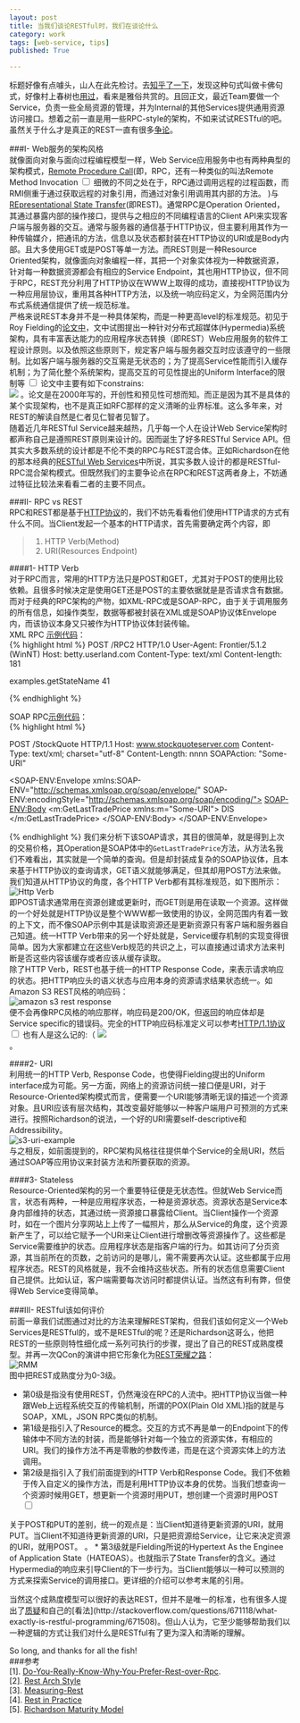 ```yaml
---
layout: post
title: 当我们谈论RESTful时，我们在谈论什么
category: work
tags: [web-service, tips]
published: True

---
```


标题好像有点噱头，山人在此先检讨。去[知乎了一下](https://www.zhihu.com/question/20047243)，发现这种句式叫做卡佛句式，好像村上春树也[用过](http://book.douban.com/subject/3369600/)，看来是雅俗共赏的。且回正文，最近Team要做一个Service，负责一些全局资源的管理，并为Internal的其他Services提供通用资源访问接口。想着之前一直是用一些RPC-style的架构，不如来试试RESTful的吧。虽然关于什么才是真正的REST一直有很多[争论](http://stackoverflow.com/questions/671118/what-exactly-is-restful-programming/671508)。  

<!--more-->  
###I- Web服务的架构风格   
就像面向对象与面向过程编程模型一样，Web Service应用服务中也有两种典型的架构模式，[Remote Procedure Call](https://en.wikipedia.org/wiki/Remote_procedure_call)(即，RPC，还有一种类似的叫法Remote Method Invocation
<label for="sn-1" class="margin-toggle sidenote-number"></label><input type="checkbox" id="sn-1" class="margin-toggle"/> 
<span class="sidenote">
细微的不同之处在于，RPC通过调用远程的过程函数，而RMI侧重于通过获取远程的对象引用，而通过对象引用调用其内部的方法。 
</span>
)与[REpresentational State Transfer](https://en.wikipedia.org/wiki/Representational_state_transfer)(即REST)。通常RPC是Operation Oriented，其通过暴露内部的操作接口，提供与之相应的不同编程语言的Client API来实现客户端与服务器的交互。通常与服务器的通信基于HTTP协议，但主要利用其作为一种传输媒介，把通讯的方法，信息以及状态都封装在HTTP协议的URI或是Body内部。且大多使用GET或是POST等单一方法。而REST则是一种Resource Oriented架构，就像面向对象编程一样，其把一个对象实体视为一种数据资源，针对每一种数据资源都会有相应的Service Endpoint，其也用HTTP协议，但不同于RPC，REST充分利用了HTTP协议在WWW上取得的成功，直接视HTTP协议为一种应用层协议，重用其各种HTTP方法，以及统一响应码定义，为全网范围内分布式系统通信提供了统一规范标准。    
严格来说REST本身并不是一种具体架构，而是一种更高level的标准规范。初见于Roy Fielding的[论文中](http://www.ics.uci.edu/~fielding/pubs/dissertation/rest_arch_style.htm)，文中试图提出一种针对分布式超媒体(Hypermedia)系统架构，具有丰富表达能力的应用程序状态转换（即REST）Web应用服务的软件工程设计原则。以及依照这些原则下，规定客户端与服务器交互时应该遵守的一些限制。比如客户端与服务器的交互需是无状态的；为了提高Service性能而引入缓存机制；为了简化整个系统架构，提高交互的可见性提出的Uniform Interface的限制等
<label for="sn-2" class="margin-toggle sidenote-number"></label><input type="checkbox" id="sn-2" class="margin-toggle"/> 
<span class="sidenote">
论文中主要有如下constrains:  
<img src="{{site.cdnurl}}/assets/img/post/restful-constrains.png" />
</span>
。论文是在2000年写的，开创性和预见性可想而知。而正是因为其不是具体的某个实现架构，也不是真正如RFC那样的定义清晰的业界标准。这么多年来，对REST的解读自然是仁者见仁智者见智了。   
随着近几年RESTful Service越来越热，几乎每一个人在设计Web Service架构时都声称自己是遵照REST原则来设计的。因而诞生了好多RESTful Service API。但其实大多数系统的设计都是不伦不类的RPC与REST混合体。正如Richardson在他的那本经典的[RESTful Web Services](http://restfulwebapis.org/RESTful_Web_Services.pdf)中所说，其实多数人设计的都是RESTful-RPC混合架构模式。但既然我们的主要争论点在RPC和REST这两者身上，不妨通过特征比较法来看看二者的主要不同点。    

###II- RPC vs REST    
RPC和REST都是基于[HTTP协议](http://en.wikipedia.org/wiki/Hypertext_Transfer_Protocol)的，我们不妨先看看他们使用HTTP请求的方式有什么不同。当Client发起一个基本的HTTP请求，首先需要确定两个内容，即
 >   1. HTTP Verb(Method)   
 >   2. URI(Resources Endpoint)  

####1- HTTP Verb  
对于RPC而言，常用的HTTP方法只是POST和GET，尤其对于POST的使用比较依赖。且很多时候决定是使用GET还是POST的主要依据就是是否请求含有数据。而对于经典的RPC架构的产物，如XML-RPC或是SOAP-RPC，由于关于调用服务的所有信息，如操作类型，数据等都被封装在XML或是SOAP协议体Envelope内，而该协议本身又只被作为HTTP协议体封装传输。   
XML RPC [示例代码](http://xmlrpc.scripting.com/spec.html)：  
{% highlight html %}
POST /RPC2 HTTP/1.0
User-Agent: Frontier/5.1.2 (WinNT)
Host: betty.userland.com
Content-Type: text/xml
Content-length: 181

<?xml version="1.0"?>
<methodCall>
   <methodName>examples.getStateName</methodName>
   <params>
      <param>
         <value><i4>41</i4></value>
         </param>
    </params>
</methodCall>

{% endhighlight %}  

SOAP RPC[示例代码](http://www.w3.org/TR/2000/NOTE-SOAP-20000508/#_Toc478383487)：   
{% highlight  html %}

POST /StockQuote HTTP/1.1
Host: www.stockquoteserver.com
Content-Type: text/xml; charset="utf-8"
Content-Length: nnnn
SOAPAction: "Some-URI"

<SOAP-ENV:Envelope
  xmlns:SOAP-ENV="http://schemas.xmlsoap.org/soap/envelope/"
  SOAP-ENV:encodingStyle="http://schemas.xmlsoap.org/soap/encoding/">
   <SOAP-ENV:Body>
       <m:GetLastTradePrice xmlns:m="Some-URI">
           <symbol>DIS</symbol>
       </m:GetLastTradePrice>
   </SOAP-ENV:Body>
</SOAP-ENV:Envelope>

{% endhighlight %}
我们来分析下该SOAP请求，其目的很简单，就是得到上次的交易价格，其Operation是SOAP体中的`GetLastTradePrice`方法，从方法名我们不难看出，其实就是一个简单的查询。但是却封装成复杂的SOAP协议体，且本来基于HTTP协议的查询请求，GET语义就能够满足，但其却用POST方法来做。我们知道从HTTP协议的角度，各个HTTP Verb都有其标准规范，如下图所示：  
![Http Verb]({{site.cdnurl}}/assets/img/post/http-verb.png)    
即POST请求通常用在资源创建或更新时，而GET则是用在读取一个资源。这样做的一个好处就是HTTP协议是整个WWW都一致使用的协议，全网范围内有着一致的上下文，而不像SOAP示例中其是读取资源还是更新资源只有客户端和服务器自己知道。统一HTTP Verb带来的另一个好处就是，Service缓存机制的实现变得很简单。因为大家都建立在这些Verb规范的共识之上，可以直接通过请求方法来判断是否这些内容该缓存或者应该从缓存读取。   
除了HTTP Verb，REST也基于统一的HTTP Response Code，来表示请求响应的状态。把HTTP响应头的语义状态与应用本身的资源请求结果状态统一。如Amazon S3 REST风格的响应码：  
![amazon s3 rest response]({{site.cdnurl}}/assets/img/post/amazon-s3-rest-response.png)   
便不会再像RPC风格的响应那样，响应码是200/OK，但返回的响应体却是Service specific的错误码。完全的HTTP响应码标准定义可以参考[HTTP/1.1协议](http://www.w3.org/Protocols/rfc2616/rfc2616-sec10.html)
<label for="sn-3" class="margin-toggle sidenote-number"></label><input type="checkbox" id="sn-3" class="margin-toggle"/> 
<span class="sidenote">
也有人是这么记的:（ 
<img src="{{site.cdnurl}}/assets/img/post/http-response.png" />  
</span>
。  

####2- URI       
利用统一的HTTP Verb, Response Code，也使得Fielding提出的Uniform interface成为可能。另一方面，网络上的资源访问统一接口便是URI，对于Resource-Oriented架构模式而言，便需要一个URI能够清晰无误的描述一个资源对象。且URI应该有层次结构，其改变最好能够以一种客户端用户可预测的方式来进行。按照Richardson的说法，一个好的URI需要self-descriptive和Addressibility。  
![s3-uri-example]({{site.cdnurl}}/assets/img/post/s3-uri-example.png)   
与之相反，如前面提到的，RPC架构风格往往提供单个Service的全局URI，然后通过SOAP等应用协议来封装方法和所要获取的资源。   

####3- Stateless     
Resource-Oriented架构的另一个重要特征便是无状态性。但就Web Service而言，状态有两种，一种是应用程序状态，一种是资源状态。资源状态是Service本身内部维持的状态，其通过统一资源接口暴露给Client。当Client操作一个资源时，如在一个图片分享网站上上传了一幅照片，那么从Service的角度，这个资源新产生了，可以给它赋予一个URI来让Client进行增删改等资源操作了。这些都是Service需要维护的状态。应用程序状态是指客户端的行为。如其访问了分页资源，其当前所在的页数，之前访问的是哪儿，需不需要再次认证。这些都属于应用程序状态。REST的风格就是，我不会维持这些状态。所有的状态信息需要Client自己提供。比如认证，客户端需要每次访问时都提供认证。当然这有利有弊，但使得Web Service变得简单。    


###III- RESTful该如何评价    
前面一章我们试图通过对比的方法来理解REST架构，但我们该如何定义一个Web Services是RESTful的，或不是RESTful的呢？还是Richardson这哥么，他把REST的一些原则特性细化成一系列可执行的步骤，提出了自己的REST成熟度模型。并再一次QCon的演讲中把它形象化为[REST荣耀之路](http://martinfowler.com/articles/richardsonMaturityModel.html)：  
![RMM]({{site.cdnurl}}/assets/img/post/rest-rmm.png)  
图中把REST成熟度分为0-3级。   

*  第0级是指没有使用REST，仍然淹没在RPC的人流中。把HTTP协议当做一种跟Web上远程系统交互的传输机制，所谓的POX(Plain Old XML)指的就是与SOAP，XML，JSON RPC类似的机制。  
*  第1级是指引入了Resource的概念。交互的方式不再是单一的Endpoint下的传输体中不同方法的封装，而是能够针对每一个独立的资源实体，有相应的URI。我们的操作方法不再是零散的参数传递，而是在这个资源实体上的方法调用。  
*  第2级是指引入了我们前面提到的HTTP Verb和Response Code。我们不依赖于传入自定义的操作方法，而是利用HTTP协议本身的优势。当我们想查询一个资源时候用GET，想更新一个资源时用PUT，想创建一个资源时用POST
<label for="sn-3" class="margin-toggle sidenote-number"></label><input type="checkbox" id="sn-3" class="margin-toggle"/> 
<span class="sidenote">
关于POST和PUT的差别，统一的观点是：当Client知道待更新资源的URI，就用PUT。当Client不知道待更新资源的URI，只是把资源给Service，让它来决定资源的URI，就用POST。  
</span>
。   
*  第3级就是Fielding所说的Hypertext As the Enginee of Application State（HATEOAS）。也就指示了State Transfer的含义。通过Hypermedia的响应来引导Client的下一步行为。当Client能够以一种可以预测的方式来探索Service的调用接口。更详细的介绍可以参考末尾的引用。  

当然这个成熟度模型可以很好的表达REST，但并不是唯一的标准，也有很多人提出了[质疑](https://www.subbu.org/blog/2011/05/measuring-rest?)和自己的[看法](http://stackoverflow.com/questions/671118/what-exactly-is-restful-programming/671508)。但山人认为，它至少能够帮助我们以一种逻辑的方式让我们对什么是RESTful有了更为深入和清晰的理解。  

So long, and thanks for all the fish!   
###参考  
[1]. [Do-You-Really-Know-Why-You-Prefer-Rest-over-Rpc](http://apihandyman.io/do-you-really-know-why-you-prefer-rest-over-rpc/#comments).    
[2]. [Rest Arch Style](http://www.ics.uci.edu/~fielding/pubs/dissertation/rest_arch_style.htm)  
[3]. [Measuring-Rest](https://www.subbu.org/blog/2011/05/measuring-rest?)  
[4]. [Rest in Practice](https://speakerdeck.com/jaytaph/rest-in-practice-froscon-2012)  
[5]. [Richardson Maturity Model](http://martinfowler.com/articles/richardsonMaturityModel.html)  

